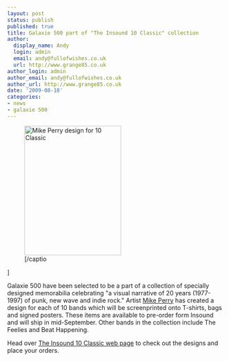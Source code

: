 ```yaml
---
layout: post
status: publish
published: true
title: Galaxie 500 part of "The Insound 10 Classic" collection
author:
  display_name: Andy
  login: admin
  email: andy@fullofwishes.co.uk
  url: http://www.grange85.co.uk
author_login: admin
author_email: andy@fullofwishes.co.uk
author_url: http://www.grange85.co.uk
date: '2009-08-18'
categories:
- news
- galaxie 500
---
```

<p><figure class="caption alignright" width="224" caption="Mike Perry design for 10 Classic"><img src="https://media.fullofwishes.co.uk/ahfow/uploads/2009/08/Galaxie-500-224x300.jpg" alt="Mike Perry design for 10 Classic" title="Galaxie 500 - Mike Perry design for 10 Classic" width="224" height="300" class="size-medium wp-image-1522" /><figcaption class="caption-text">[/captio</figcaption></figure>]
<p>Galaxie 500 have been selected to be a part of a collection of specially designed memorabilia celebrating "a visual narrative of 20 years (1977-1997) of punk, new wave and indie rock." Artist <a href="http://www.mikeperrystudio.com/">Mike Perry</a> has created a design for each of 10 bands which will be screenprinted onto T-shirts, bags and signed posters. These items are available to pre-order form Insound and will ship in mid-September. Other bands in the collection include The Feelies and Beat Happening.</p>
<p>Head over <a href="http://web.archive.org/web/20100904050719/http://www.insound.com:80/classic10/">The Insound 10 Classic web page</a> to check out the designs and place your orders.</p>
